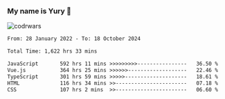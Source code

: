 ### My name is Yury 👋 
![codrwars](https://www.codewars.com/users/litury/badges/micro) 


<!--START_SECTION:waka-->

```txt
From: 28 January 2022 - To: 18 October 2024

Total Time: 1,622 hrs 33 mins

JavaScript       592 hrs 11 mins >>>>>>>>>----------------   36.50 %
Vue.js           364 hrs 25 mins >>>>>>-------------------   22.46 %
TypeScript       301 hrs 59 mins >>>>>--------------------   18.61 %
HTML             116 hrs 34 mins >>-----------------------   07.18 %
CSS              107 hrs 2 mins  >>-----------------------   06.60 %
```

<!--END_SECTION:waka-->

